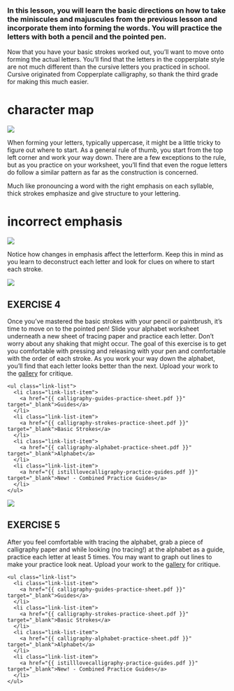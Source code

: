### In this lesson, you will learn the basic directions on how to take the miniscules and majuscules from the previous lesson and incorporate them into forming the words. You will practice the letters with both a pencil and the pointed pen.

Now that you have your basic strokes worked out, you’ll want to move onto forming the actual letters. You’ll find that the letters in the copperplate style are not much different than the cursive letters you practiced in school. Cursive originated from Copperplate calligraphy, so thank the third grade for making this much easier.

# character map
<img src="{{ 5-letterforms-1-character-map.png }}"/>

When forming your letters, typically uppercase, it might be a little tricky to figure out where to start. As a general rule of thumb, you start from the top left corner and work your way down. There are a few exceptions to the rule, but as you practice on your worksheet, you’ll find that even the rogue letters do follow a similar pattern as far as the construction is concerned.

Much like pronouncing a word with the right emphasis on each syllable, thick strokes emphasize and give structure to your lettering.

# incorrect emphasis
<img src="{{ 5-letterforms-2-emphasis.png }}"/>

Notice how changes in emphasis affect the letterform. Keep this in mind as you learn to deconstruct each letter and look for clues on where to start each stroke.

<img src="{{ 5-letterforms-3-exercise-example.jpg }}"/>

<section class="exercise">
    <h2>
        EXERCISE 4
    </h2>
    <p>
      Once you’ve mastered the basic strokes with your pencil or paintbrush, it’s time to move on to the pointed pen! Slide your alphabet worksheet underneath a new sheet of tracing paper and practice each letter. Don’t worry about any shaking that might occur. The goal of this exercise is to get you comfortable with pressing and releasing with your pen and comfortable with the order of each stroke. As you work your way down the alphabet, you’ll find that each letter looks better than the next. Upload your work to the <a href="#!/gallery">gallery</a> for critique.
    </p>

    <ul class="link-list">
      <li class="link-list-item">
        <a href="{{ calligraphy-guides-practice-sheet.pdf }}" target="_blank">Guides</a>
      </li>
      <li class="link-list-item">
        <a href="{{ calligraphy-strokes-practice-sheet.pdf }}" target="_blank">Basic Strokes</a>
      </li>
      <li class="link-list-item">
        <a href="{{ calligraphy-alphabet-practice-sheet.pdf }}" target="_blank">Alphabet</a>
      </li>
      <li class="link-list-item">
        <a href="{{ istilllovecalligraphy-practice-guides.pdf }}" target="_blank">New! - Combined Practice Guides</a>
      </li>
    </ul>
</section>

<img src="{{ 5-letterforms-4-exercise-example.jpg }}"/>

<section class="exercise">
    <h2>
        EXERCISE 5
    </h2>
    <p>
      After you feel comfortable with tracing the alphabet, grab a piece of calligraphy paper and while looking (no tracing!) at the alphabet as a guide, practice each letter at least 5 times. You may want to graph out lines to make your practice look neat. Upload your work to the <a href="#!/gallery">gallery</a> for critique.
    </p>

    <ul class="link-list">
      <li class="link-list-item">
        <a href="{{ calligraphy-guides-practice-sheet.pdf }}" target="_blank">Guides</a>
      </li>
      <li class="link-list-item">
        <a href="{{ calligraphy-strokes-practice-sheet.pdf }}" target="_blank">Basic Strokes</a>
      </li>
      <li class="link-list-item">
        <a href="{{ calligraphy-alphabet-practice-sheet.pdf }}" target="_blank">Alphabet</a>
      </li>
      <li class="link-list-item">
        <a href="{{ istilllovecalligraphy-practice-guides.pdf }}" target="_blank">New! - Combined Practice Guides</a>
      </li>
    </ul>
</section>